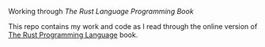 
 Working through *The Rust Language Programming Book*

This repo contains my work and code as I read through the online version of [The Rust Programming Language](https://doc.rust-lang.org/stable/book) book.
